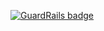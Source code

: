 
[![GuardRails badge](https://badges.production.guardrails.io/moul/docker-shellinabox.svg)](https://www.guardrails.io)
